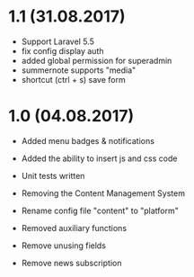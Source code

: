 # 1.1 (31.08.2017)
- Support Laravel 5.5
- fix config display auth
- added global permission for superadmin
- summernote supports "media"
- shortcut (ctrl + s) save form

# 1.0 (04.08.2017)

- Added menu badges & notifications
- Added the ability to insert js and css code
- Unit tests written


- Removing the Content Management System
- Rename config file "content" to "platform"
- Removed auxiliary functions
- Remove unusing fields
- Remove news subscription
